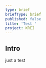 ```yaml
---
type: brief
briefType: brief
published: false
title: 'Test '
project: KREI
---
```

## Intro

just a test
